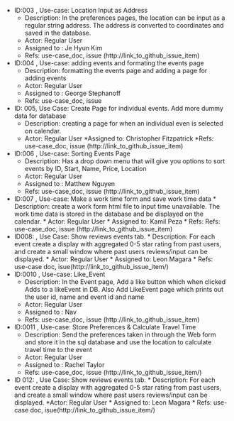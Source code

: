 * ID:003 , Use-case: Location Input as Address
    * Description: In the preferences pages, the location can be input as a regular string address. The address is converted to coordinates and saved in the database.
    * Actor: Regular User
    * Assigned to : Je Hyun Kim
    * Refs: use-case_doc, issue (http://link_to_github_issue_item)
* ID:004 , Use-case: adding events and formating the events page
    * Description: formatting the events page and adding a page for adding events
    * Actor: Regular User
    * Assigned to : George Stephanoff
    * Refs: use-case_doc, issue 
* ID: 005, Use Case:  Create Page for individual events. Add more dummy data for database
    * Description: creating a page for when an individual even is selected on calendar.
    * Actor: Regular User
    *Assigned to: Christopher Fitzpatrick
    *Refs: use-case_doc, issue (http://link_to_github_issue_item)
* ID:006 , Use-case: Sorting Events Page
    * Description: Has a drop down menu that will give you options to sort events by ID, Start, Name, Price, Location 
    * Actor: Regular User
    * Assigned to : Matthew Nguyen
    * Refs: use-case_doc, issue (http://link_to_github_issue_item)
* ID:007 , Use-case: Make a work time form and save work time data
      * Description: create a work form html file to input time unavailable. The work time data is stored in the database and be displayed on the calendar. 
      * Actor: Regular User
      * Assigned to: Kamil Peza
      * Refs: Refs: use-case_doc, issue (http://link_to_github_issue_item)
* ID008: , Use Case: Show reviews events tab.
      * Description: For each event create a display with aggregated 0-5 star rating from past users, and create a small window where past users reviews/input can be displayed. 
      * Actor: Regular User
      * Assigned to: Leon Magara
      * Refs: use-case doc, isue(http://link_to_github_issue_item/)
* ID:0010 , Use-case: Like_Event
    * Description: In the Event page, Add a like button which when clicked Adds to a likeEvent in DB. Also Add LikeEvent page which prints out the user id, name and event id and name
    * Actor: Regular User
    * Assigned to : Nav
    * Refs: use-case_doc, issue (http://link_to_github_issue_item)
* ID:0011 , Use-case: Store Preferences & Calculate Travel Time
    * Description: Send the preferences taken in through the Web form and store it in the sql database and use the location to calculate travel time to the event
    * Actor: Regular User
    * Assigned to : Rachel Taylor
    * Refs: use-case_doc, issue (http://link_to_github_issue_item/)
* ID 012: , Use Case: Show reviews events tab.
      * Description: For each event create a display with aggregated 0-5 star rating from past users, and create a small window where past users reviews/input can be displayed. 
      *Actor: Regular User
      * Assigned to: Leon Magara
      * Refs: use-case doc, isue(http://link_to_github_issue_item/)
